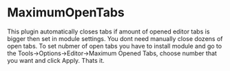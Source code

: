 # MaximumOpenTabs

This plugin automatically closes tabs if amount of opened editor tabs is bigger then set in module settings. You dont need manually close dozens of open tabs. To set nubmer of open tabs you have to install module and go to the Tools->Options->Editor->Maximum Opened Tabs, choose number that you want and click Apply. Thats it.

